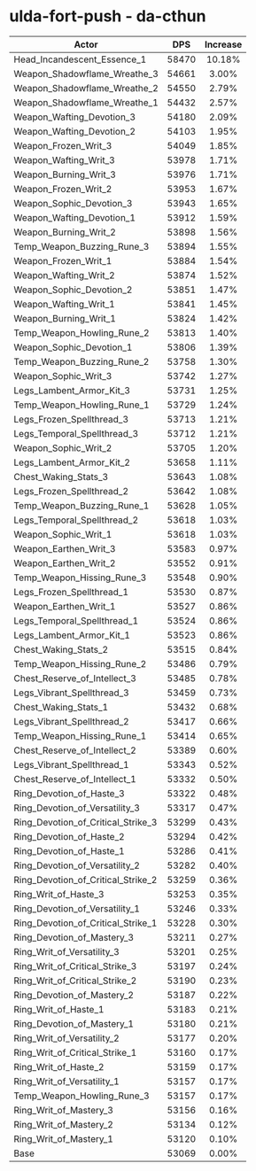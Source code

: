# ulda-fort-push - da-cthun
| Actor | DPS | Increase |
|---|:---:|:---:|
|Head_Incandescent_Essence_1|58470|10.18%|
|Weapon_Shadowflame_Wreathe_3|54661|3.00%|
|Weapon_Shadowflame_Wreathe_2|54550|2.79%|
|Weapon_Shadowflame_Wreathe_1|54432|2.57%|
|Weapon_Wafting_Devotion_3|54180|2.09%|
|Weapon_Wafting_Devotion_2|54103|1.95%|
|Weapon_Frozen_Writ_3|54049|1.85%|
|Weapon_Wafting_Writ_3|53978|1.71%|
|Weapon_Burning_Writ_3|53976|1.71%|
|Weapon_Frozen_Writ_2|53953|1.67%|
|Weapon_Sophic_Devotion_3|53943|1.65%|
|Weapon_Wafting_Devotion_1|53912|1.59%|
|Weapon_Burning_Writ_2|53898|1.56%|
|Temp_Weapon_Buzzing_Rune_3|53894|1.55%|
|Weapon_Frozen_Writ_1|53884|1.54%|
|Weapon_Wafting_Writ_2|53874|1.52%|
|Weapon_Sophic_Devotion_2|53851|1.47%|
|Weapon_Wafting_Writ_1|53841|1.45%|
|Weapon_Burning_Writ_1|53824|1.42%|
|Temp_Weapon_Howling_Rune_2|53813|1.40%|
|Weapon_Sophic_Devotion_1|53806|1.39%|
|Temp_Weapon_Buzzing_Rune_2|53758|1.30%|
|Weapon_Sophic_Writ_3|53742|1.27%|
|Legs_Lambent_Armor_Kit_3|53731|1.25%|
|Temp_Weapon_Howling_Rune_1|53729|1.24%|
|Legs_Frozen_Spellthread_3|53713|1.21%|
|Legs_Temporal_Spellthread_3|53712|1.21%|
|Weapon_Sophic_Writ_2|53705|1.20%|
|Legs_Lambent_Armor_Kit_2|53658|1.11%|
|Chest_Waking_Stats_3|53643|1.08%|
|Legs_Frozen_Spellthread_2|53642|1.08%|
|Temp_Weapon_Buzzing_Rune_1|53628|1.05%|
|Legs_Temporal_Spellthread_2|53618|1.03%|
|Weapon_Sophic_Writ_1|53618|1.03%|
|Weapon_Earthen_Writ_3|53583|0.97%|
|Weapon_Earthen_Writ_2|53552|0.91%|
|Temp_Weapon_Hissing_Rune_3|53548|0.90%|
|Legs_Frozen_Spellthread_1|53530|0.87%|
|Weapon_Earthen_Writ_1|53527|0.86%|
|Legs_Temporal_Spellthread_1|53524|0.86%|
|Legs_Lambent_Armor_Kit_1|53523|0.86%|
|Chest_Waking_Stats_2|53515|0.84%|
|Temp_Weapon_Hissing_Rune_2|53486|0.79%|
|Chest_Reserve_of_Intellect_3|53485|0.78%|
|Legs_Vibrant_Spellthread_3|53459|0.73%|
|Chest_Waking_Stats_1|53432|0.68%|
|Legs_Vibrant_Spellthread_2|53417|0.66%|
|Temp_Weapon_Hissing_Rune_1|53414|0.65%|
|Chest_Reserve_of_Intellect_2|53389|0.60%|
|Legs_Vibrant_Spellthread_1|53343|0.52%|
|Chest_Reserve_of_Intellect_1|53332|0.50%|
|Ring_Devotion_of_Haste_3|53322|0.48%|
|Ring_Devotion_of_Versatility_3|53317|0.47%|
|Ring_Devotion_of_Critical_Strike_3|53299|0.43%|
|Ring_Devotion_of_Haste_2|53294|0.42%|
|Ring_Devotion_of_Haste_1|53286|0.41%|
|Ring_Devotion_of_Versatility_2|53282|0.40%|
|Ring_Devotion_of_Critical_Strike_2|53259|0.36%|
|Ring_Writ_of_Haste_3|53253|0.35%|
|Ring_Devotion_of_Versatility_1|53246|0.33%|
|Ring_Devotion_of_Critical_Strike_1|53228|0.30%|
|Ring_Devotion_of_Mastery_3|53211|0.27%|
|Ring_Writ_of_Versatility_3|53201|0.25%|
|Ring_Writ_of_Critical_Strike_3|53197|0.24%|
|Ring_Writ_of_Critical_Strike_2|53190|0.23%|
|Ring_Devotion_of_Mastery_2|53187|0.22%|
|Ring_Writ_of_Haste_1|53183|0.21%|
|Ring_Devotion_of_Mastery_1|53180|0.21%|
|Ring_Writ_of_Versatility_2|53177|0.20%|
|Ring_Writ_of_Critical_Strike_1|53160|0.17%|
|Ring_Writ_of_Haste_2|53159|0.17%|
|Ring_Writ_of_Versatility_1|53157|0.17%|
|Temp_Weapon_Howling_Rune_3|53157|0.17%|
|Ring_Writ_of_Mastery_3|53156|0.16%|
|Ring_Writ_of_Mastery_2|53134|0.12%|
|Ring_Writ_of_Mastery_1|53120|0.10%|
|Base|53069|0.00%|
